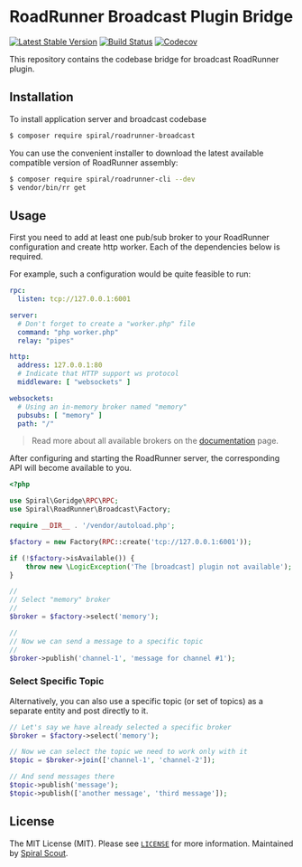 # RoadRunner Broadcast Plugin Bridge

[![Latest Stable Version](https://poser.pugx.org/spiral/roadrunner-broadcast/version)](https://packagist.org/packages/spiral/roadrunner-broadcast)
[![Build Status](https://github.com/spiral/roadrunner-broadcast/workflows/build/badge.svg)](https://github.com/spiral/roadrunner-broadcast/actions)
[![Codecov](https://codecov.io/gh/spiral/roadrunner-broadcast/branch/master/graph/badge.svg)](https://codecov.io/gh/spiral/roadrunner-broadcast/)

This repository contains the codebase bridge for broadcast RoadRunner plugin.

## Installation

To install application server and broadcast codebase

```bash
$ composer require spiral/roadrunner-broadcast
```

You can use the convenient installer to download the latest available compatible
version of RoadRunner assembly:

```bash
$ composer require spiral/roadrunner-cli --dev
$ vendor/bin/rr get
```

## Usage

First you need to add at least one pub/sub broker to your RoadRunner configuration
and create http worker. Each of the dependencies below is required.

For example, such a configuration would be quite feasible to run:

```yaml
rpc:
  listen: tcp://127.0.0.1:6001

server:
  # Don't forget to create a "worker.php" file
  command: "php worker.php" 
  relay: "pipes"

http:
  address: 127.0.0.1:80
  # Indicate that HTTP support ws protocol
  middleware: [ "websockets" ]

websockets:
  # Using an in-memory broker named "memory"
  pubsubs: [ "memory" ]
  path: "/"
```

> Read more about all available brokers on the
> [documentation](https://roadrunner.dev/docs) page.

After configuring and starting the RoadRunner server, the corresponding API
will become available to you.

```php
<?php

use Spiral\Goridge\RPC\RPC;
use Spiral\RoadRunner\Broadcast\Factory;

require __DIR__ . '/vendor/autoload.php';

$factory = new Factory(RPC::create('tcp://127.0.0.1:6001'));

if (!$factory->isAvailable()) {
    throw new \LogicException('The [broadcast] plugin not available');
}

//
// Select "memory" broker
//
$broker = $factory->select('memory');

//
// Now we can send a message to a specific topic
//
$broker->publish('channel-1', 'message for channel #1');
```

### Select Specific Topic

Alternatively, you can also use a specific topic (or set of topics) as a 
separate entity and post directly to it.

```php
// Let's say we have already selected a specific broker
$broker = $factory->select('memory');

// Now we can select the topic we need to work only with it
$topic = $broker->join(['channel-1', 'channel-2']);

// And send messages there
$topic->publish('message');
$topic->publish(['another message', 'third message']);
```

## License

The MIT License (MIT). Please see [`LICENSE`](./LICENSE) for more information. 
Maintained by [Spiral Scout](https://spiralscout.com).

